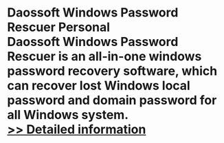 # Daossoft Windows Password Rescuer Personal<br />Daossoft Windows Password Rescuer is an all-in-one windows password recovery software, which can recover lost Windows local password and domain password for all Windows system.<br />[>> Detailed information](https://secure.shareit.com/shareit/product.html?productid=300873355&affiliateid=200057808)